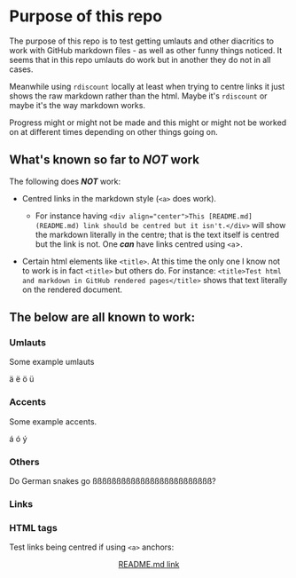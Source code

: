 <html>
<head>
</head>

# Purpose of this repo

The purpose of this repo is to test getting umlauts and other diacritics to work
with GitHub markdown files - as well as other funny things noticed. It seems
that in this repo umlauts do work but in another they do not in all cases. 

Meanwhile using `rdiscount` locally at least when trying to centre links it just
shows the raw markdown rather than the html. Maybe it's `rdiscount` or maybe
it's the way markdown works.

Progress might or might not be made and this might or might not be worked on at
different times depending on other things going on.

## What's known so far to _NOT_ work

The following does _**NOT**_ work:

- Centred links in the markdown style (`<a>` does work).
    * For instance having `<div align="center">This [README.md](README.md) link
    should be centred but it isn't.</div>` will show the markdown literally in
    the centre; that is the text itself is centred but the link is not. One
    _**can**_ have links centred using `<a`>.

- Certain html elements like `<title>`. At this time the only one I know not to
work is in fact `<title>` but others do. For instance: `<title>Test html and
markdown in GitHub rendered pages</title>` shows that text literally on the
rendered document.


## The below are all known to work:

### Umlauts

Some example umlauts

ä ë ö ü

### Accents

Some example accents.

á ó ý

### Others

Do German snakes go ßßßßßßßßßßßßßßßßßßßßßßßßß?

### Links


### HTML tags

Test links being centred if using `<a>` anchors:

<div align="center"><a href="README.md">README.md link</a></div>

</html>
